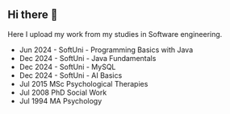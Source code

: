 ## Hi there 👋 
Here I upload my work from my studies in Software engineering.
- Jun 2024 - SoftUni - Programming Basics with Java
- Dec 2024 - SoftUni - Java Fundamentals
- Dec 2024 - SoftUni - MySQL
- Dec 2024 - SoftUni - AI Basics
- Jul 2015 MSc Psychological Therapies
- Jul 2008 PhD Social Work
- Jul 1994 MA Psychology

<!--
**tproykov/tproykov** is a ✨ _special_ ✨ repository because its `README.md` (this file) appears on your GitHub profile.

Here are some ideas to get you started:

- 🔭 I’m currently working on ...
- 🌱 I’m currently learning ...
- 👯 I’m looking to collaborate on ...
- 🤔 I’m looking for help with ...
- 💬 Ask me about ...
- 📫 How to reach me: ...
- 😄 Pronouns: ...
- ⚡ Fun fact: ...
-->
